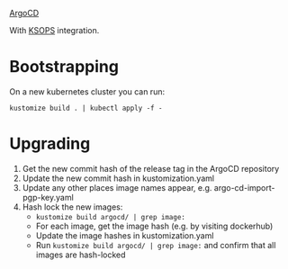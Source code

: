 [ArgoCD](https://argoproj.github.io/argo-cd/)

With [KSOPS](https://github.com/viaduct-ai/kustomize-sops) integration.

# Bootstrapping

On a new kubernetes cluster you can run:

```
kustomize build . | kubectl apply -f -
```


# Upgrading

1. Get the new commit hash of the release tag in the ArgoCD repository
2. Update the new commit hash in kustomization.yaml
3. Update any other places image names appear, e.g. argo-cd-import-pgp-key.yaml
4. Hash lock the new images:
   - `kustomize build argocd/ | grep image:`
   - For each image, get the image hash (e.g. by visiting dockerhub)
   - Update the image hashes in kustomization.yaml
   - Run `kustomize build argocd/ | grep image:` and confirm that all images are hash-locked

